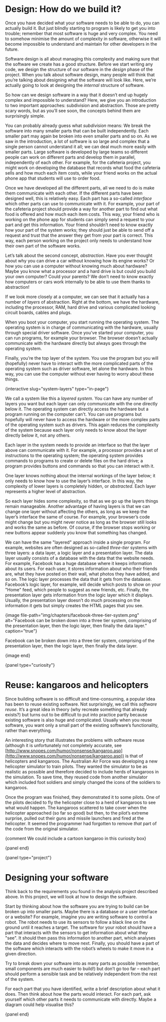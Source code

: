 # Design: How do we build it?

Once you have decided what your software needs to be able to do, you can actually build it.
But just blindly starting to program is likely to get you into trouble; remember that most software is huge and very complex.
You need to somehow minimise the amount of complexity in software, otherwise it will become impossible to understand and maintain for other developers in the future.

Software design is all about managing this complexity and making sure that the software we create has a good structure.
Before we start writing any code, we design the structure of our software in the *design* phase of the project.
When you talk about software design, many people will think that you’re talking about designing what the software will look like.
Here, we’re actually going to look at designing the *internal* structure of software.

So how can we design software in a way that it doesn’t end up hugely complex and impossible to understand?
Here, we give you an introduction to two important approaches: subdivision and abstraction.
Those are pretty scary words, but as you’ll see soon, the concepts behind them are surprisingly simple.

You can probably already guess what *subdivision* means: We break the software into many smaller parts that can be built independently.
Each smaller part may again be broken into even smaller parts and so on.
As we saw in the introduction, a lot of software is so large and complex that a single person cannot understand it all; we can deal much more easily with smaller parts.
Large software is developed by large teams so different people can work on different parts and develop them in parallel, independently of each other.
For example, for the cafeteria project, you might work on developing the database that records what food the cafeteria sells and how much each item costs, while your friend works on the actual phone app that students will use to order food.

Once we have developed all the different parts, all we need to do is make them communicate with each other.
If the different parts have been designed well, this is relatively easy.
Each part has a so-called *interface* which other parts can use to communicate with it.
For example, your part of the cafeteria project should provide a way for another part to find out what food is offered and how much each item costs.
This way, your friend who is working on the phone app for students can simply send a request to your part and get this information.
Your friend shouldn’t need to know exactly how your part of the system works; they should just be able to send off a request and trust that the answer they get from your part is correct.
This way, each person working on the project only needs to understand how their own part of the software works.

Let’s talk about the second concept, *abstraction*.
Have you ever thought about why you can drive a car without knowing how its engine works?
Or how you can use a computer without knowing much about hardware?
Maybe you know what a processor and a hard drive is but could you build your own computer?
Could your parents?
We don’t need to know exactly how computers or cars work internally to be able to use them thanks to abstraction!

If we look more closely at a computer, we can see that it actually has a number of *layers* of abstraction.
Right at the bottom, we have the hardware, including the processor, RAM, hard drive and various complicated looking circuit boards, cables and plugs.

When you boot your computer, you start running the operating system.
The operating system is in charge of communicating with the hardware, usually through special driver software.
Once you’ve started your computer, you can run programs, for example your browser.
The browser doesn’t actually communicate with the hardware directly but always goes through the operating system.

Finally, you’re the top layer of the system.
You use the program but you will (hopefully) never have to interact with the more complicated parts of the operating system such as driver software, let alone the hardware.
In this way, you can use the computer without ever having to worry about these things.

{interactive slug="system-layers" type="in-page"}

We call a system like this a *layered system*.
You can have any number of layers you want but each layer can only communicate with the one directly below it.
The operating system can directly access the hardware but a program running on the computer can't.
You can use programs but hopefully will never have to access the hardware or the more complex parts of the operating system such as drivers.
This again reduces the complexity of the system because each layer only needs to know about the layer directly below it, not any others.

Each layer in the system needs to provide an interface so that the layer above can communicate with it.
For example, a processor provides a set of instructions to the operating system; the operating system provides commands to programs to create or delete files on the hard drive; a program provides buttons and commands so that you can interact with it.

One layer knows nothing about the internal workings of the layer below; it only needs to know how to use the layer’s interface.
In this way, the complexity of lower layers is completely hidden, or *abstracted*.
Each layer represents a higher level of abstraction.

So each layer hides some complexity, so that as we go up the layers things remain manageable.
Another advantage of having layers is that we can change one layer without affecting the others, as long as we keep the layer’s interface the same of course.
For example, your browser’s code might change but you might never notice as long as the browser still looks and works the same as before.
Of course, if the browser stops working or new buttons appear suddenly you know that something has changed.

We can have the same "layered" approach inside a single program.
For example, websites are often designed as so-called *three-tier* systems with three layers: a data layer, a logic layer and a presentation layer.
The data layer usually consists of a database with the data that the website needs.
For example, Facebook has a huge database where it keeps information about its users.
For each user, it stores information about who their friends are, what they have posted on their wall, what photos they have added, and so on.
The logic layer processes the data that it gets from the database.
Facebook’s logic layer, for example, will decide which posts to show on your "Home" feed, which people to suggest as new friends, etc.
Finally, the presentation layer gets information from the logic layer which it displays.
Usually, the presentation layer doesn’t do much processing on the information it gets but simply creates the HTML pages that you see.

{image file-path="img/chapters/facebook-three-tier-system.png" alt="Facebook can be broken down into a three tier system, comprising of the presentation layer, then the logic layer, then finally the data layer." caption="true"}

Facebook can be broken down into a three tier system, comprising of the presentation layer, then the logic layer, then finally the data layer.

{image end}

{panel type="curiosity"}

# Reuse: kangaroos and helicopters

Since building software is so difficult and time-consuming, a popular idea has been to reuse existing software.
Not surprisingly, we call this *software reuse*.
It’s a great idea in theory (why recreate something that already exists?) but turns out to be difficult to put into practice partly because existing software is also huge and complicated.
Usually when you reuse software, you want only a small part of the existing software’s functionality, rather than everything.

An interesting story that illustrates the problems with software reuse (although it is unfortunately not completely accurate, see [http://www.snopes.com/humor/nonsense/kangaroo.asp](http://www.snopes.com/humor/nonsense/kangaroo.asp)) is that of helicopters and kangaroos.
The Australian Air Force was developing a new helicopter simulator to train pilots.
They wanted the simulator to be as realistic as possible and therefore decided to include herds of kangaroos in the simulation.
To save time, they reused code from another simulator which included foot soldiers and simply changed the icons of the soldiers to kangaroos.

Once the program was finished, they demonstrated it to some pilots.
One of the pilots decided to fly the helicopter close to a herd of kangaroos to see what would happen.
The kangaroos scattered to take cover when the helicopter approached (so far so good) but then, to the pilot’s extreme surprise, pulled out their guns and missile launchers and fired at the helicopter.
It seemed the programmer had forgotten to remove *that* part of the code from the original simulator.

{comment We could include a cartoon kangaroo in this curiosity box}

{panel end}

{panel type="project"}

# Designing your software

Think back to the requirements you found in the analysis project described above.
In this project, we will look at how to design the software.

Start by thinking about how the software you are trying to build can be broken up into smaller parts.
Maybe there is a database or a user interface or a website?
For example, imagine you are writing software to control a robot.
The robot needs to use its sensors to follow a black line on the ground until it reaches a target.
The software for your robot should have a part that interacts with the sensors to get information about what they "see".
It should then pass this information to another part, which analyses the data and decides where to move next.
Finally, you should have a part of the software which interacts with the robot’s wheels to make it move in a given direction.

Try to break down your software into as many parts as possible (remember, small components are much easier to build!) but don’t go too far &ndash; each part should perform a sensible task and be relatively independent from the rest of the system.

For each part that you have identified, write a brief description about what it does.
Then think about how the parts would interact.
For each part, ask yourself which other parts it needs to communicate with directly.
Maybe a diagram could help visualise this?

{panel end}
